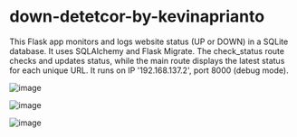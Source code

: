 # down-detetcor-by-kevinaprianto
This Flask app monitors and logs website status (UP or DOWN) in a SQLite database. It uses SQLAlchemy and Flask Migrate. The check_status route checks and updates status, while the main route displays the latest status for each unique URL. It runs on IP '192.168.137.2', port 8000 (debug mode).




![image](https://github.com/KevinAprianto13/down-detetcor-by-kevinaprianto/assets/150454035/d3ce34da-f782-476f-80b9-ee17006addc1)

![image](https://github.com/KevinAprianto13/down-detetcor-by-kevinaprianto/assets/150454035/9075570e-9171-4480-9b56-d53497a58f4e)

![image](https://github.com/KevinAprianto13/down-detetcor-by-kevinaprianto/assets/150454035/b94d448c-5163-4b4b-81bf-f3432ccf02be)




